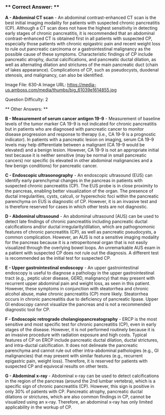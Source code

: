 ### ** Correct Answer: **

**A - Abdominal CT scan** - An abdominal contrast-enhanced CT scan is the best initial imaging modality for patients with suspected chronic pancreatitis (CP). Although a CT scan does not have the highest sensitivity in detecting early stages of chronic pancreatitis, it is recommended that an abdominal contrast-enhanced CT is obtained first in all patients with suspected CP, especially those patients with chronic epigastric pain and recent weight loss to rule out pancreatic carcinoma or a gastrointestinal malignancy as the possible cause of these symptoms. Characteristic findings of CP include pancreatic atrophy, ductal calcifications, and pancreatic ductal dilation, as well as alternating dilation and strictures of the main pancreatic duct (chain of lakes appearance). Complications of CP, such as pseudocysts, duodenal stenosis, and malignancy, can also be identified.

Image File: 630-A
Image URL: https://media-us.amboss.com/media/thumbs/big_61039e1614855.jpg

Question Difficulty: 2

** Other Answers: **

**B - Measurement of serum cancer antigen 19-9** - Measurement of baseline levels of the tumor marker CA 19-9 is not indicated for chronic pancreatitis but in patients who are diagnosed with pancreatic cancer to monitor disease progression and response to therapy (i.e., CA 19-9 is a prognostic indicator). In patients with a pancreatic lesion on imaging, serum CA 19-9 levels may help differentiate between a malignant (CA 19-9 would be elevated) and a benign lesion. However, CA 19-9 is not an appropriate initial test because it is neither sensitive (may be normal in small pancreatic cancers) nor specific (is elevated in other abdominal malignancies and a few benign conditions) for pancreatic cancer.

**C - Endoscopic ultrasonography** - An endoscopic ultrasound (EUS) can identify early parenchymal changes in the pancreas in patients with suspected chronic pancreatitis (CP). The EUS probe is in close proximity to the pancreas, enabling better visualization of the organ. The presence of ductal irregularities, cysts, calculi, or hyperechoic foci within the pancreatic parenchyma on EUS is diagnostic of CP. However, it is an invasive test and is therefore reserved for cases in which other tests are not diagnostic.

**D - Abdominal ultrasound** - An abdominal ultrasound (AUS) can be used to detect late findings of chronic pancreatitis including pancreatic ductal calcifications and/or ductal irregularity/dilation, which are pathognomonic features of chronic pancreatitis (CP), as well as pancreatic pseudocysts, a common complication. However, an AUS is not a sensitive imaging modality for the pancreas because it is a retroperitoneal organ that is not easily visualized through the overlying bowel loops. An unremarkable AUS exam in a patient with suspected CP does not rule out the diagnosis. A different test is recommended as the initial test for suspected CP.

**E - Upper gastrointestinal endoscopy** - An upper gastrointestinal endoscopy is useful to diagnose a pathology in the upper gastrointestinal tract (e.g., peptic ulcer disease, GERD, malignancy) that may present with recurrent upper abdominal pain and weight loss, as seen in this patient. However, these symptoms in conjunction with steatorrhea and chronic alcohol abuse, make chronic pancreatitis (CP) more likely. Steatorrhea occurs in chronic pancreatitis due to deficiency of pancreatic lipase. Upper GI endoscopy cannot visualize the pancreas and is not a recommended diagnostic tool for CP.

**F - Endoscopic retrograde cholangiopancreatography** - ERCP is the most sensitive and most specific test for chronic pancreatitis (CP), even in early stages of the disease. However, it is not performed routinely because it is an invasive procedure with radiation exposure and high costs. Typical features of CP on ERCP include pancreatic ductal dilation, ductal strictures, and intra-ductal calcification. It does not delineate the pancreatic parenchyma and cannot rule out other intra-abdominal pathologies (e.g., GI malignancies) that may present with similar features (e.g., recurrent epigastric pain, weight loss). Therefore, it is reserved for patients with suspected CP and equivocal results on other tests.

**G - Abdominal x-ray** - Abdominal x-ray can be used to detect calcifications in the region of the pancreas (around the 2nd lumbar vertebra), which is a specific sign of chronic pancreatitis (CP). However, this sign is positive in only 30% of patients with CP. Pancreatic atrophy, pancreatic ductal dilations or strictures, which are also common findings in CP, cannot be visualized using an x-ray. Therefore, an abdominal x-ray has only limited applicability in the workup of CP.

